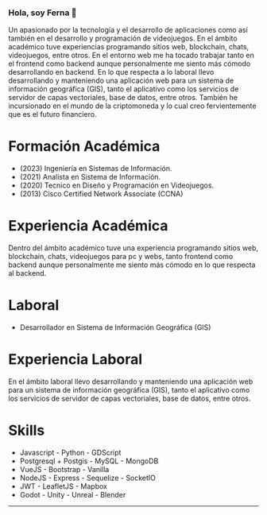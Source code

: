 ### Hola, soy Ferna 👋
Un apasionado por la tecnología y el desarrollo de aplicaciones como así también en el desarrollo y programación de videojuegos. En el ámbito académico tuve experiencias programando sitios web, blockchain, chats, videojuegos, entre otros. En el entorno web me ha tocado trabajar tanto en el frontend como backend aunque personalmente me siento más cómodo desarrollando en backend. En lo que respecta a lo laboral llevo desarrollando y manteniendo una aplicación web para un sistema de información geográfica (GIS), tanto el aplicativo como los servicios de servidor de capas vectoriales, base de datos, entre otros. También he incursionado en el mundo de la criptomoneda y lo cual creo fervientemente que es el futuro financiero.

# Formación Académica
- (2023) Ingeniería en Sistemas de Información.
- (2021) Analista en Sistema de Información.
- (2020) Tecnico en Diseño y Programación en Videojuegos.
- (2013) Cisco Certified Network Associate (CCNA)

# Experiencia Académica
Dentro del ámbito académico tuve una experiencia programando sitios web, blockchain, chats, videojuegos para pc y webs, tanto frontend como backend aunque personalmente me siento más cómodo en lo que respecta al backend.

# Laboral
- Desarrollador en Sistema de Información Geográfica (GIS)

# Experiencia Laboral
En el ámbito laboral llevo desarrollando y manteniendo una aplicación web para un sistema de información geográfica (GIS), tanto el aplicativo como los servicios de servidor de capas vectoriales, base de datos, entre otros.

# Skills
- Javascript - Python - GDScript
- Postgresql + Postgis - MySQL - MongoDB
- VueJS - Bootstrap - Vanilla
- NodeJS - Express - Sequelize - SocketIO
- JWT - LeafletJS - Mapbox
- Godot - Unity - Unreal - Blender

***
